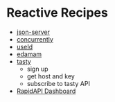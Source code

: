 # Reactive Recipes

- [json-server](https://github.com/typicode/json-server)
- [concurrently](https://github.com/open-cli-tools/concurrently)
- [useId](https://react.dev/reference/react/useId)
- [edamam](https://developer.edamam.com/edamam-docs-recipe-api)
- [tasty](https://rapidapi.com/apidojo/api/tasty)
  - sign up
  - get host and key
  - subscribe to tasty API
- [RapidAPI Dashboard](https://rapidapi.com/developer/dashboard)
